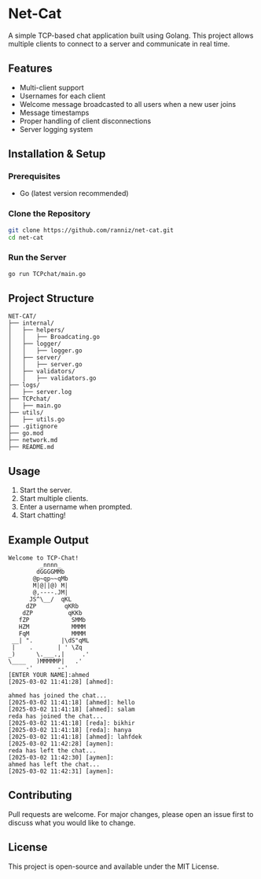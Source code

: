 # Net-Cat

A simple TCP-based chat application built using Golang. This project allows multiple clients to connect to a server and communicate in real time.

## Features
- Multi-client support
- Usernames for each client
- Welcome message broadcasted to all users when a new user joins
- Message timestamps
- Proper handling of client disconnections
- Server logging system

## Installation & Setup

### Prerequisites
- Go (latest version recommended)

### Clone the Repository
```sh
git clone https://github.com/ranniz/net-cat.git
cd net-cat
```

### Run the Server
```sh
go run TCPchat/main.go
```

## Project Structure
```
NET-CAT/
├── internal/
│   ├── helpers/
│   │   ├── Broadcating.go
│   ├── logger/
│   │   ├── logger.go
│   ├── server/
│   │   ├── server.go
│   ├── validators/
│   │   ├── validators.go
├── logs/
│   ├── server.log
├── TCPchat/
│   ├── main.go
├── utils/
│   ├── utils.go
├── .gitignore
├── go.mod
├── network.md
├── README.md
```

## Usage
1. Start the server.
2. Start multiple clients.
3. Enter a username when prompted.
4. Start chatting!

## Example Output
```
Welcome to TCP-Chat!
         _nnnn_
        dGGGGMMb
       @p~qp~~qMb
       M|@||@) M|
       @,----.JM|
      JS^\__/  qKL
     dZP        qKRb
    dZP          qKKb
   fZP            SMMb
   HZM            MMMM
   FqM            MMMM
 __| ".        |\dS"qML
 |    .       | ' \Zq
_)      \.___.,|     .'
\____   )MMMMMP|   .'
     -'       --'
[ENTER YOUR NAME]:ahmed
[2025-03-02 11:41:28] [ahmed]: 
```
```
ahmed has joined the chat...
[2025-03-02 11:41:18] [ahmed]: hello
[2025-03-02 11:41:18] [ahmed]: salam
reda has joined the chat...
[2025-03-02 11:41:18] [reda]: bikhir
[2025-03-02 11:41:18] [reda]: hanya
[2025-03-02 11:41:18] [ahmed]: lahfdek
[2025-03-02 11:42:28] [aymen]: 
reda has left the chat...
[2025-03-02 11:42:30] [aymen]: 
ahmed has left the chat...
[2025-03-02 11:42:31] [aymen]: 
```
## Contributing
Pull requests are welcome. For major changes, please open an issue first to discuss what you would like to change.

## License
This project is open-source and available under the MIT License.

